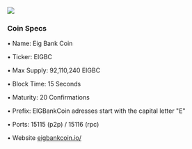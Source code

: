 ![](https://i.imgur.com/SR0lRov.png)

### Coin Specs

• Name: Eig Bank Coin

• Ticker: EIGBC

• Max Supply: 92,110,240 EIGBC

• Block Time: 15 Seconds

• Maturity: 20 Confirmations

• Prefix: EIGBankCoin adresses start with the capital letter "E"

• Ports: 15115 (p2p) / 15116 (rpc)

• Website [eigbankcoin.io/](eigbankcoin.io)


